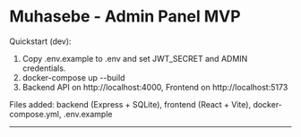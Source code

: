# Muhasebe - Admin Panel MVP

Quickstart (dev):

1. Copy .env.example to .env and set JWT_SECRET and ADMIN credentials.
2. docker-compose up --build
3. Backend API on http://localhost:4000, Frontend on http://localhost:5173

Files added: backend (Express + SQLite), frontend (React + Vite), docker-compose.yml, .env.example

---
